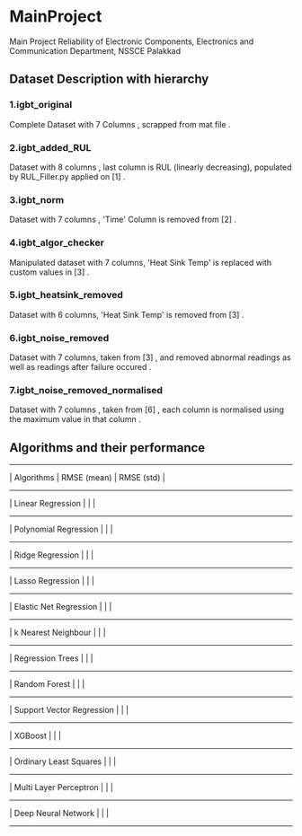 # MainProject
Main Project Reliability of Electronic Components, Electronics and Communication Department, NSSCE Palakkad

## Dataset Description with hierarchy

### 1.igbt_original
Complete Dataset with 7 Columns , scrapped from mat file .

### 2.igbt_added_RUL
Dataset with 8 columns , last column is RUL (linearly decreasing), populated by RUL_Filler.py applied on [1] .

### 3.igbt_norm
Dataset with 7 columns , 'Time' Column is removed from [2] .

### 4.igbt_algor_checker
Manipulated dataset with 7 columns, 'Heat Sink Temp' is replaced with custom values in [3] .

### 5.igbt_heatsink_removed
Dataset with 6 columns, 'Heat Sink Temp' is removed from [3] .

### 6.igbt_noise_removed
Dataset with 7 columns, taken from [3] , and removed abnormal readings as well as readings after failure occured .

### 7.igbt_noise_removed_normalised
Dataset with 7 columns , taken from [6] , each column is normalised using the maximum value in that column .

## Algorithms and their performance
-------------------------------------------------------------------------------------
| Algorithms                           |     RMSE (mean)         |    RMSE (std)    |
- -----------------------------------------------------------------------------------
| Linear Regression                    |                         |                  |
- -----------------------------------------------------------------------------------
| Polynomial Regression                |                         |                  |
- -----------------------------------------------------------------------------------
| Ridge Regression                     |                         |                  |
- -----------------------------------------------------------------------------------
| Lasso Regression                     |                         |                  |
- -----------------------------------------------------------------------------------
| Elastic Net Regression               |                         |                  |
- -----------------------------------------------------------------------------------
| k Nearest Neighbour                  |                         |                  |
- -----------------------------------------------------------------------------------
| Regression Trees                     |                         |                  |
- -----------------------------------------------------------------------------------
| Random Forest                        |                         |                  |
- -----------------------------------------------------------------------------------
| Support Vector Regression            |                         |                  |
- -----------------------------------------------------------------------------------
| XGBoost                              |                         |                  |
- -----------------------------------------------------------------------------------
| Ordinary Least Squares               |                         |                  |
- -----------------------------------------------------------------------------------
| Multi Layer Perceptron               |                         |                  |
- -----------------------------------------------------------------------------------
| Deep Neural Network                  |                         |                  |
- -----------------------------------------------------------------------------------
